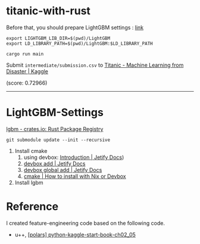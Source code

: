 # titanic-with-rust

Before that, you should prepare LightGBM settings : [link](#LightGBM-Settings)

```shell
export LIGHTGBM_LIB_DIR=$(pwd)/LightGBM
export LD_LIBRARY_PATH=$(pwd)/LightGBM:$LD_LIBRARY_PATH
```

```shell
cargo run main
```

Submit `intermediate/submission.csv` to [Titanic - Machine Learning from Disaster | Kaggle](https://www.kaggle.com/competitions/titanic/submissions)

(score: 0.72966)

---

# LightGBM-Settings

[lgbm - crates.io: Rust Package Registry](https://crates.io/crates/lgbm)

```shell
git submodule update --init --recursive
```

1. Install cmake
    1. using devbox: [Introduction | Jetify Docs](https://www.jetify.com/docs/devbox/))
    1. [devbox add | Jetify Docs](https://www.jetify.com/docs/devbox/cli_reference/devbox_add/)
    1. [devbox global add | Jetify Docs](https://www.jetify.com/docs/devbox/cli_reference/devbox_global_add/)
    1. [cmake | How to install with Nix or Devbox](https://www.nixhub.io/packages/cmake?utm_source=chatgpt.com)
2. Install lgbm

# Reference

I created feature-engineering code based on the following code.
- u++, [[polars] python-kaggle-start-book-ch02_05](https://www.kaggle.com/code/sishihara/polars-python-kaggle-start-book-ch02-05)


